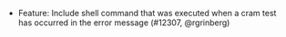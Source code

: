 - Feature: Include shell command that was executed when a cram test has
  occurred in the error message (#12307, @rgrinberg)

